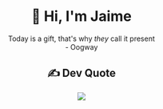 <h1 align="center"> 👋 Hi, I'm Jaime</h1><p align="center">Today is a gift, that's why <i>they</i> call it present<br>- Oogway</p><h2 align="center"> ✍️ Dev Quote</h2><p align="center"><img src="https://img.shields.io/badge/%22Sin%20requerimientos%20o%20dise%C3%B1o%20programar%20s%C3%B3lo%20es%20el%20arte%20de%20agregar%20errores%20a%20un%20archivo%20vac%C3%ADo%E2%80%9D-type%3Dhorizontal?style=flat-square&logoSize=24&label=Louis%20Srygley&labelColor=abcdef&color=black"/></p><!--**Eclodest/Eclodest** is a ✨ _special_ ✨ repository because its `README.md` (this file) appears on your GitHub profile.Here are some ideas to get you started:- 🔭 I’m currently working on ...- 🌱 I’m currently learning ...- 👯 I’m looking to collaborate on ...- 🤔 I’m looking for help with ...- 💬 Ask me about ...- 📫 How to reach me: ...- 😄 Pronouns: ...- ⚡ Fun fact: ...-->
